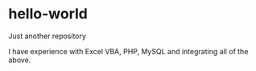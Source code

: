 # hello-world
Just another repository

I have experience with Excel VBA, PHP, MySQL and integrating all of the above.
